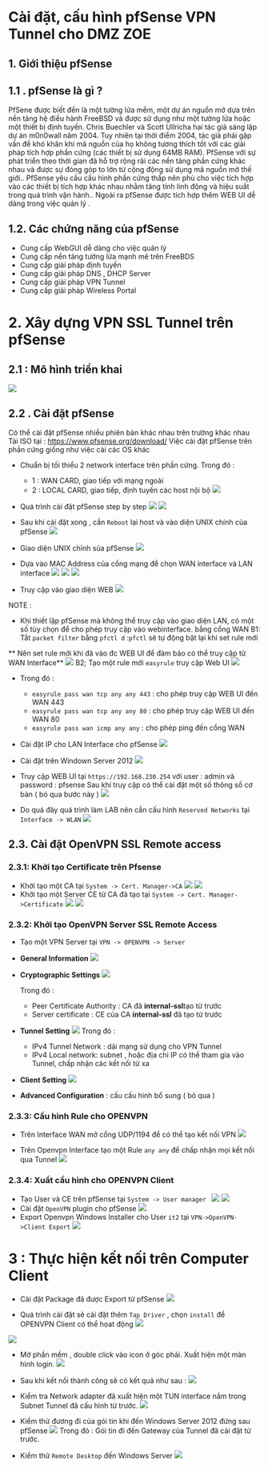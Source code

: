 

# Cài đặt, cấu hình pfSense VPN Tunnel cho DMZ ZOE


## 1. Giới thiệu pfSense

## 1.1 . pfSense là gì ?
PfSene được biết đến là một tường lửa mềm, một dự án nguồn mở dựa trên nền tảng hệ điều hành FreeBSD và được sử dụng như một tường lửa hoặc một thiết bị định tuyến. Chris Buechler và Scott Ullricha hai tác giả sáng lập dự án m0n0wall năm 2004. Tuy nhiên tại thời điểm 2004, tác giả phải gặp vấn đề khó khăn khi mã nguồn của họ không tương thích tốt với các giải pháp tích hợp phần cứng (các thiết bị sử dụng 64MB RAM). PfSense với sự phát triển theo thời gian đã hỗ trợ rộng rãi các nền tảng phần cứng khác nhau và được sự đóng góp to lớn từ cộng động sử dụng mã nguồn mở thế giới.. PfSense yêu cầu cấu hình phần cứng thấp nên phù cho việc tích hợp vào các thiết bị tích hợp khác nhau nhằm tăng tính linh động và hiệu suất trong quá trình vận hành.. Ngoài ra pfSense được tích hợp thêm WEB UI dễ dàng trong việc quản lý .

## 1.2. Các chứng năng của pfSense
- Cung cấp WebGUI dễ dàng cho việc quản lý
- Cung cấp nền tảng tường lửa mạnh mẽ trên FreeBDS
- Cung cấp giải pháp định tuyến 
- Cung cấp giải pháp DNS , DHCP Server
- Cung cấp giải pháp VPN Tunnel
- Cung cấp giải pháp Wireless Portal


# 2. Xây dựng VPN SSL Tunnel trên pfSense

## 2.1 : Mô hình triển khai
![](https://i.imgur.com/sQMW2AP.png)

## 2.2 . Cài đặt pfSense 

Có thể cài đặt pfSense nhiều phiên bản khác nhau trên trường khác nhau 
Tải ISO tại : https://www.pfsense.org/download/
Việc cài đặt pfSense trên phần cứng giống như việc cài các OS khác

- Chuẩn bị tối thiểu 2 network interface trên phần cứng. 
Trong đó :
	- 1 : WAN CARD, giao tiếp với mạng ngoài
	- 2 : LOCAL CARD, giao tiếp, định tuyến các host nội bộ
![](https://i.imgur.com/wF4Cqy2.png)

- Quá trình cài đặt pfSense step by step
![](https://i.imgur.com/wot5i4C.png)
![](https://i.imgur.com/mOqy6BX.png)

- Sau khi cài đặt xong , cần `Reboot` lại host và vào diện UNIX chính của pfSense
![](https://i.imgur.com/jpvK9zC.png)

- Giao diện UNIX chỉnh sủa pfSense
![](https://i.imgur.com/Efj27f2.png)

- Dựa vào MAC Address của cổng mạng để chọn WAN interface và LAN interface 
![](https://i.imgur.com/VszWDU2.png)
![](https://i.imgur.com/ZXspqlY.png)
![](https://i.imgur.com/hIRHE4l.png)
- Truy cập vào giao diện WEB
![](https://i.imgur.com/1lqpjjf.png)

NOTE : 
- Khi thiết lập pfSense mà không thể truy cập vào giao diện LAN, có một số tùy chọn để cho phép truy cập vào webinterface. bằng cổng WAN
B1: Tắt `packet filter` bằng `pfctl d` :`pfctl` sẽ tự động bật lại khi set rule mới 

** Nên set rule mới khi đã vào đc WEB UI để đảm bảo có thể truy cập từ WAN Interface**
![](https://i.imgur.com/agxOL97.png)
B2; Tạo một rule mới `easyrule` truy cập Web UI
![](https://i.imgur.com/rob8par.png)
- Trong đó :
	- `easyrule pass wan tcp any any 443` : cho phép truy cập WEB UI đến WAN 443
	- `easyrule pass wan tcp any any 80` : cho phép truy cập WEB UI đến WAN 80
	- `easyrule pass wan icmp any any` : cho phép ping đến cổng WAN

- Cài đặt IP cho LAN Interface cho pfSense
![](https://i.imgur.com/oR4yxQ4.png)
- Cài đặt trên Windown Server 2012
![](https://i.imgur.com/V5T9bBe.png)
- Truy cập WEB UI tại `https://192.168.230.254` với user : admin và password : pfsense 
Sau khi truy cập có thể cài đặt một số thông số cơ bản ( bỏ qua bước này )
![](https://i.imgur.com/9TMR4bN.png)

- Do quá đây quá trình làm LAB nên cần cấu hình `Reserved Networks` tại `Interface -> WLAN`
![](https://i.imgur.com/xndRyfS.png)
## 2.3. Cài đặt OpenVPN SSL Remote access

### 2.3.1:  Khởi tạo Certificate trên Pfsense

- Khởi tạo một CA tại `System -> Cert. Manager->CA`
![](https://i.imgur.com/TRvV4Q9.png)
![](https://i.imgur.com/PWyn9BI.png)
- Khởi tạo một Server CE từ CA đã tạo  tại `System -> Cert. Manager->Certificate`
![](https://i.imgur.com/mKFhsLj.png)
![](https://i.imgur.com/GnuR0FN.png)

### 2.3.2: Khởi tạo OpenVPN Server SSL Remote Access
- Tạo một VPN Server tại `VPN -> OPENVPN -> Server `

- **General Information**
![](https://i.imgur.com/i0kmOHs.png)
- **Cryptographic Settings**
![](https://i.imgur.com/ubJ8rFw.png)

	Trong đó  :
	- Peer Certificate Authority : CA đã  **internal-ssl**tạo từ trước
	- Server certificate : CE của CA **internal-ssl** đã tạo từ trước 
- **Tunnel Setting**
![](https://i.imgur.com/VBN00uK.png)
	Trong đó : 
	- IPv4 Tunnel Network : dải  mạng  sử dụng cho VPN Tunnel
	- IPv4 Local network: subnet , hoặc địa chỉ IP có thể tham gia vào Tunnel, chấp nhận các kết nối từ xa
- **Client Setting**
![](https://i.imgur.com/AegF1xH.png)

- **Advanced Configuration** : cấu cấu hình bổ sung ( bỏ qua ) 


### 2.3.3: Cấu hình Rule cho OPENVPN

- Trên Interface WAN mở cổng UDP/1194 để có thể tạo kết nối VPN 
![](https://i.imgur.com/Ph57mJu.png)

- Trên Openvpn Interface tạo một Rule `any any` để chấp nhận mọi kết nối qua Tunnel
![](https://i.imgur.com/lIFMK11.png)
### 2.3.4: Xuất cấu hình cho OPENVPN Client

- Tạo User và CE trên pfSense tại `System -> User manager `
![](https://i.imgur.com/8rcSbAl.png)
![](https://i.imgur.com/XuL6UgN.png)
- Cài đặt `OpenVPN` plugin cho pfSense
![](https://i.imgur.com/BcdtxMH.png)
- Export Openvpn Windows Installer cho User `it2` tại `VPN->OpenVPN->Client Export`
![](https://i.imgur.com/tDkj5Ie.png)


# 3 :  Thực hiện kết nối trên Computer Client



- Cài đặt Package đã được Export từ pfSense
![](https://i.imgur.com/dUabpIX.png)

- Quá trình cài đặt sẽ cài đặt thêm `Tap Driver` , chọn `install` để OPENVPN Client có thể họat động
![](https://i.imgur.com/z4iXAco.png)

![](https://i.imgur.com/x0agRaG.png)

- Mở phần mềm , double click vào icon ở góc phải. Xuất hiện một màn hình login. 
![](https://i.imgur.com/gOmzagD.png)

- Sau khi kết nối thành công sẽ có kết quả như sau :
![](https://i.imgur.com/9ZN9EZF.png)

- Kiểm tra Network adapter
đã xuất hiện một TUN interface nắm trong Subnet Tunnel đã cấu hình từ trước.
![](https://i.imgur.com/NaAslAg.png)

- Kiểm thử đương đi của gói tin khi đến Windows Server 2012 đứng sau pfSense
![](https://i.imgur.com/UNpejA3.png)
Trong đó : Gói tin đi đến Gateway của Tunnel đã cài đặt từ trước. 

- Kiểm thử `Remote Desktop`  đến Windows Server 
![](https://i.imgur.com/VogEBK4.png)
